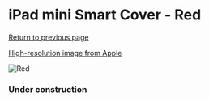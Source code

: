 # iPad mini Smart Cover - Red

[Return to previous page](/ipad_mini)

[High-resolution image from Apple](https://store.storeimages.cdn-apple.com/8756/as-images.apple.com/is/MD828?wid=4500&hei=4500&fmt=png)

<div style="width: 384px"><img src="/everyphone/MD828.png" alt="Red"></div>

### Under construction
